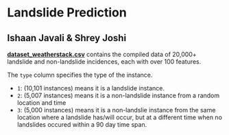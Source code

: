 # Landslide Prediction
## Ishaan Javali & Shrey Joshi

[**dataset_weatherstack.csv**](https://github.com/Landslide-Analytics-System/Landslide-Prediction/blob/main/dataset_weatherstack.csv) contains the compiled data of 20,000+ landslide and non-landslide incidences, each with over 100 features.

The `type` column specifies the type of the instance. 
- `1`: (10,101 instances) means it is a landslide instance. 
- `2`: (5,007 instances) means it is a non-landslide instance from a random location and time
- `3`: (5,000 instances) means it is a non-landslie instance from the same location where a landslide has/will occur, but at a different time when no landslides occured within a 90 day time span.

